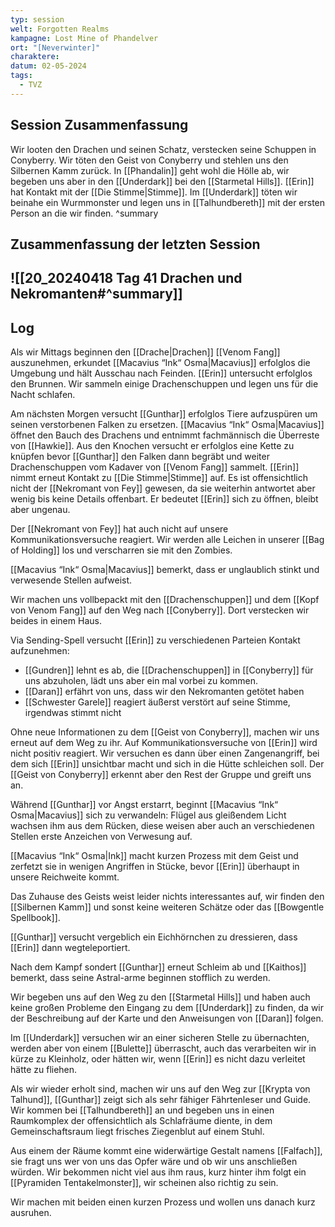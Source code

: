 ```yaml
---
typ: session
welt: Forgotten Realms
kampagne: Lost Mine of Phandelver
ort: "[Neverwinter]"
charaktere: 
datum: 02-05-2024
tags:
  - TVZ
---
```

## Session Zusammenfassung

Wir looten den Drachen und seinen Schatz, verstecken seine Schuppen in Conyberry. Wir töten den Geist von Conyberry und stehlen uns den Silbernen Kamm zurück. In [[Phandalin]] geht wohl die Hölle ab, wir begeben uns aber in den [[Underdark]] bei den [[Starmetal Hills]]. [[Erin]] hat Kontakt mit der [[Die Stimme|Stimme]]. Im [[Underdark]] töten wir beinahe ein Wurmmonster und legen uns in [[Talhundbereth]] mit der ersten Person an die wir finden.
^summary

## Zusammenfassung der letzten Session

![[20_20240418 Tag 41 Drachen und Nekromanten#^summary]]
---

## Log

Als wir Mittags beginnen den [[Drache|Drachen]] [[Venom Fang]] auszunehmen, erkundet [[Macavius “Ink“ Osma|Macavius]] erfolglos die Umgebung und hält Ausschau nach Feinden. [[Erin]] untersucht erfolglos den Brunnen. Wir sammeln einige Drachenschuppen und legen uns für die Nacht schlafen.

Am nächsten Morgen versucht [[Gunthar]] erfolglos Tiere aufzuspüren um seinen verstorbenen Falken zu ersetzen. [[Macavius “Ink“ Osma|Macavius]] öffnet den Bauch des Drachens und entnimmt fachmännisch die Überreste von [[Hawkie]]. Aus den Knochen versucht er erfolglos eine Kette zu knüpfen bevor [[Gunthar]] den Falken dann begräbt und weiter Drachenschuppen vom Kadaver von [[Venom Fang]] sammelt. [[Erin]] nimmt erneut Kontakt zu [[Die Stimme|Stimme]] auf. Es ist offensichtlich nicht der [[Nekromant von Fey]] gewesen, da sie weiterhin antwortet aber wenig bis keine Details offenbart. Er bedeutet [[Erin]] sich zu öffnen, bleibt aber ungenau. 

Der [[Nekromant von Fey]] hat auch nicht auf unsere Kommunikationsversuche reagiert. Wir werden alle Leichen in unserer [[Bag of Holding]] los und verscharren sie mit den Zombies.

[[Macavius “Ink“ Osma|Macavius]] bemerkt, dass er unglaublich stinkt und verwesende Stellen aufweist.

Wir machen uns vollbepackt mit den [[Drachenschuppen]] und dem [[Kopf von Venom Fang]] auf den Weg nach [[Conyberry]]. Dort verstecken wir beides in einem Haus.

Via Sending-Spell versucht [[Erin]] zu verschiedenen Parteien Kontakt aufzunehmen:

- [[Gundren]] lehnt es ab, die [[Drachenschuppen]] in [[Conyberry]] für uns abzuholen, lädt uns aber ein mal vorbei zu kommen.
- [[Daran]] erfährt von uns, dass wir den Nekromanten getötet haben
- [[Schwester Garele]] reagiert äußerst verstört auf seine Stimme, irgendwas stimmt nicht

Ohne neue Informationen zu dem [[Geist von Conyberry]], machen wir uns erneut auf dem Weg zu ihr. Auf Kommunikationsversuche von [[Erin]] wird nicht positiv reagiert. Wir versuchen es dann über einen Zangenangriff, bei dem sich [[Erin]] unsichtbar macht und sich in die Hütte schleichen soll. Der [[Geist von Conyberry]] erkennt aber den Rest der Gruppe und greift uns an.

Während [[Gunthar]] vor Angst erstarrt, beginnt [[Macavius “Ink“ Osma|Macavius]] sich zu verwandeln: Flügel aus gleißendem Licht wachsen ihm aus dem Rücken, diese weisen aber auch an verschiedenen Stellen erste Anzeichen von Verwesung auf.

[[Macavius “Ink“ Osma|Ink]] macht kurzen Prozess mit dem Geist und zerfetzt sie in wenigen Angriffen in Stücke, bevor [[Erin]] überhaupt in unsere Reichweite kommt.

Das Zuhause des Geists weist leider nichts interessantes auf, wir finden den [[Silbernen Kamm]] und sonst keine weiteren Schätze oder das [[Bowgentle Spellbook]].

[[Gunthar]] versucht vergeblich ein Eichhörnchen zu dressieren, dass [[Erin]] dann wegteleportiert.

Nach dem Kampf sondert [[Gunthar]] erneut Schleim ab und [[Kaithos]] bemerkt, dass seine Astral-arme beginnen stofflich zu werden.

Wir begeben uns auf den Weg zu den [[Starmetal Hills]] und haben auch keine großen Probleme den Eingang zu dem [[Underdark]] zu finden, da wir der Beschreibung auf der Karte und den Anweisungen von [[Daran]] folgen.

Im [[Underdark]] versuchen wir an einer sicheren Stelle zu übernachten, werden aber von einem [[Bulette]] überrascht, auch das verarbeiten wir in kürze zu Kleinholz, oder hätten wir, wenn [[Erin]] es nicht dazu verleitet hätte zu fliehen.

Als wir wieder erholt sind, machen wir uns auf den Weg zur [[Krypta von Talhund]], [[Gunthar]] zeigt sich als sehr fähiger Fährtenleser und Guide. Wir kommen bei [[Talhundbereth]] an und begeben uns in einen Raumkomplex der offensichtlich als Schlafräume diente, in dem Gemeinschaftsraum liegt frisches Ziegenblut auf einem Stuhl.

Aus einem der Räume kommt eine widerwärtige Gestalt namens [[Falfach]], sie fragt uns wer von uns das Opfer wäre und ob wir uns anschließen würden. Wir bekommen nicht viel aus ihm raus, kurz hinter ihm folgt ein [[Pyramiden Tentakelmonster]], wir scheinen also richtig zu sein.

Wir machen mit beiden einen kurzen Prozess und wollen uns danach kurz ausruhen.